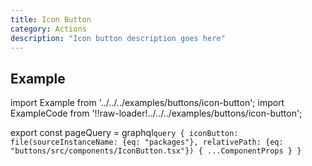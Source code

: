 ```yaml
---
title: Icon Button
category: Actions
description: "Icon button description goes here"
---
```


## Example

import Example from '../../../examples/buttons/icon-button';
import ExampleCode from '!!raw-loader!../../../examples/buttons/icon-button';

<CodeExample code={ExampleCode}>
  <Example />
</CodeExample>

<PropSheet component={props.data.iconButton.childrenComponentMetadata[0]} />

export const pageQuery = graphql`
  query {
    iconButton: file(sourceInstanceName: {eq: "packages"}, relativePath: {eq: "buttons/src/components/IconButton.tsx"}) {
      ...ComponentProps
    }
  }
`
